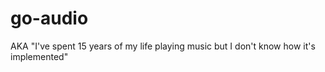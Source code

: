 # go-audio
AKA "I've spent 15 years of my life playing music but I don't know how it's implemented"
